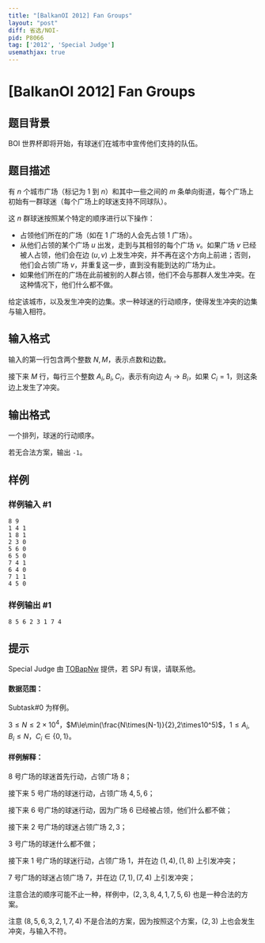 ```yaml
---
title: "[BalkanOI 2012] Fan Groups"
layout: "post"
diff: 省选/NOI-
pid: P8066
tag: ['2012', 'Special Judge']
usemathjax: true
---
```


# [BalkanOI 2012] Fan Groups
## 题目背景

BOI 世界杯即将开始，有球迷们在城市中宣传他们支持的队伍。
## 题目描述

有 $n$ 个城市广场（标记为 $1$ 到 $n$）和其中一些之间的 $m$ 条单向街道，每个广场上初始有一群球迷（每个广场上的球迷支持不同球队）。

这 $n$ 群球迷按照某个特定的顺序进行以下操作：

- 占领他们所在的广场（如在 $1$ 广场的人会先占领 $1$ 广场）。
- 从他们占领的某个广场 $u$ 出发，走到与其相邻的每个广场 $v$。如果广场 $v$ 已经被人占领，他们会在边 $(u,v)$ 上发生冲突，并不再在这个方向上前进；否则，他们会占领广场 $v$，并重复这一步，直到没有能到达的广场为止。
- 如果他们所在的广场在此前被别的人群占领，他们不会与那群人发生冲突。在这种情况下，他们什么都不做。

给定该城市，以及发生冲突的边集。求一种球迷的行动顺序，使得发生冲突的边集与输入相符。
## 输入格式


输入的第一行包含两个整数 $N,M$，表示点数和边数。

接下来 $M$ 行，每行三个整数 $A_i,B_i,C_i$，表示有向边 $A_i\rightarrow B_i$，如果 $C_i=1$，则这条边上发生了冲突。

## 输出格式

一个排列，球迷的行动顺序。

若无合法方案，输出 `-1`。
## 样例

### 样例输入 #1
```
8 9
1 4 1
1 8 1
2 3 0
5 6 0
6 5 0
7 4 1
6 4 0
7 1 1
4 5 0

```
### 样例输出 #1
```
8 5 6 2 3 1 7 4
```
## 提示

Special Judge 由 [TOBapNw](https://www.luogu.com.cn/user/185864) 提供，若 SPJ 有误，请联系他。

#### 数据范围：
Subtask#0 为样例。

$3\le N\le 2\times10^4$，$M\le\min(\frac{N\times(N-1)}{2},2\times10^5)$，$1\le A_i,B_i\le N$，$C_i\in\{0,1\}$。


#### 样例解释：

$8$ 号广场的球迷首先行动，占领广场 $8$；

接下来 $5$ 号广场的球迷行动，占领广场 $4,5,6$；

接下来 $6$ 号广场的球迷行动，因为广场 $6$ 已经被占领，他们什么都不做；

接下来 $2$ 号广场的球迷占领广场 $2,3$；

$3$ 号广场的球迷什么都不做；

接下来 $1$ 号广场的球迷行动，占领广场 $1$，并在边 $(1,4),(1,8)$ 上引发冲突；

$7$ 号广场的球迷占领广场 $7$，并在边 $(7,1),(7,4)$ 上引发冲突；

注意合法的顺序可能不止一种，样例中，$(2,3,8,4,1,7,5,6)$ 也是一种合法的方案。

注意 $(8,5,6,3,2,1,7,4)$ 不是合法的方案，因为按照这个方案，$(2,3)$ 上也会发生冲突，与输入不符。
